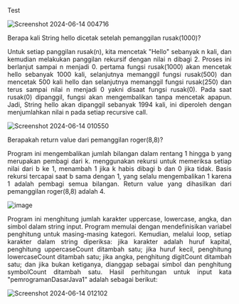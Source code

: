 Test

![Screenshot 2024-06-14 004716](https://github.com/mdimasfirmansyah/Java-Test/assets/57607971/c4e4daca-0858-4ee5-841a-eb681ac202fa)

Berapa kali String hello dicetak setelah pemanggilan rusak(1000)?

<p align="justify"> Untuk setiap panggilan rusak(n), kita mencetak "Hello" sebanyak n kali, dan kemudian melakukan panggilan rekursif dengan nilai n dibagi 2. Proses ini berlanjut sampai n menjadi 0. pertama fungsi rusak(1000) akan mencetak hello sebanyak 1000 kali, selanjutnya memanggil fungsi rusak(500) dan mencetak 500 kali hello dan selanjutnya memanggil fungsi rusak(250) dan terus sampai nilai n menjadi 0 yakni disaat fungsi rusak(0). 
Pada saat rusak(0) dipanggil, fungsi akan mengembalikan tanpa mencetak apapun. Jadi, String hello akan dipanggil sebanyak 1994 kali, ini diperoleh dengan menjumlahkan nilai n pada setiap recursive call.</p>


![Screenshot 2024-06-14 010550](https://github.com/mdimasfirmansyah/Java-Test/assets/57607971/dad40cfb-bf60-41da-a208-6267d2567c66)

Berapakah return value dari pemanggilan roger(8,8)?
<p align="justify"> Program ini mengembalikan jumlah bilangan dalam rentang 1 hingga b yang merupakan pembagi dari k. menggunakan rekursi untuk memeriksa setiap nilai dari b ke 1, menambah 1 jika k habis dibagi b dan 0 jika tidak. Basis rekursi tercapai saat b sama dengan 1, yang selalu mengembalikan 1 karena 1 adalah pembagi semua bilangan. Return value yang dihasilkan dari pemanggilan roger(8,8) adalah 4.   </p>

![image](https://github.com/mdimasfirmansyah/Java-Test/assets/57607971/5044defe-b996-4dc6-89dd-cb10b4f4c413)
<p align="justify"> Program ini menghitung jumlah karakter uppercase, lowercase, angka, dan simbol dalam string input. Program memulai dengan mendefinisikan variabel penghitung untuk masing-masing kategori. Kemudian, melalui loop, setiap karakter dalam string diperiksa: jika karakter adalah huruf kapital, penghitung uppercaseCount ditambah satu; jika huruf kecil, penghitung lowercaseCount ditambah satu; jika angka, penghitung digitCount ditambah satu; dan jika bukan ketiganya, dianggap sebagai simbol dan penghitung symbolCount ditambah satu. Hasil perhitungan untuk input kata "pemrogramanDasarJava1" adalah sebagai berikut:  </p>

![Screenshot 2024-06-14 012102](https://github.com/mdimasfirmansyah/Java-Test/assets/57607971/b5e70050-0bc1-4714-b0b4-a5f97e4bbc52)
